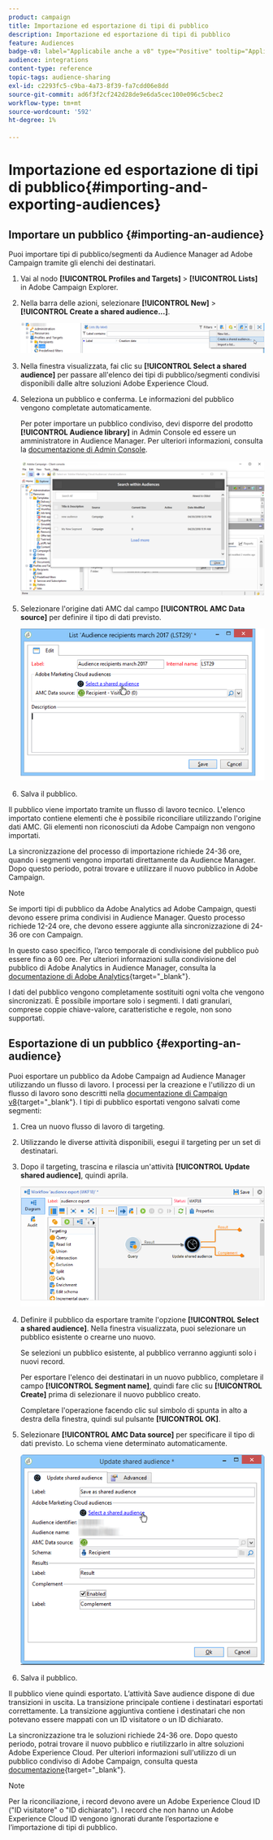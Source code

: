 ```yaml
---
product: campaign
title: Importazione ed esportazione di tipi di pubblico
description: Importazione ed esportazione di tipi di pubblico
feature: Audiences
badge-v8: label="Applicabile anche a v8" type="Positive" tooltip="Applicabile anche a Campaign v8"
audience: integrations
content-type: reference
topic-tags: audience-sharing
exl-id: c2293fc5-c9ba-4a73-8f39-fa7cdd06e8dd
source-git-commit: ad6f3f2cf242d28de9e6da5cec100e096c5cbec2
workflow-type: tm+mt
source-wordcount: '592'
ht-degree: 1%

---
```



# Importazione ed esportazione di tipi di pubblico{#importing-and-exporting-audiences}



## Importare un pubblico {#importing-an-audience}

Puoi importare tipi di pubblico/segmenti da Audience Manager ad Adobe Campaign tramite gli elenchi dei destinatari.

1. Vai al nodo **[!UICONTROL Profiles and Targets]** > **[!UICONTROL Lists]** in Adobe Campaign Explorer.
1. Nella barra delle azioni, selezionare **[!UICONTROL New]** > **[!UICONTROL Create a shared audience...]**.

   ![](assets/aam_import_audience.png)

1. Nella finestra visualizzata, fai clic su **[!UICONTROL Select a shared audience]** per passare all&#39;elenco dei tipi di pubblico/segmenti condivisi disponibili dalle altre soluzioni Adobe Experience Cloud.
1. Seleziona un pubblico e conferma. Le informazioni del pubblico vengono completate automaticamente.

   Per poter importare un pubblico condiviso, devi disporre del prodotto **[!UICONTROL Audience library]** in Admin Console ed essere un amministratore in Audience Manager. Per ulteriori informazioni, consulta la [documentazione di Admin Console](https://helpx.adobe.com/it/enterprise/managing/user-guide.html).

   ![](assets/aam_import_audience_3.png)

1. Selezionare l&#39;origine dati AMC dal campo **[!UICONTROL AMC Data source]** per definire il tipo di dati previsto.

   ![](assets/aam_import_audience_2.png)

1. Salva il pubblico.

Il pubblico viene importato tramite un flusso di lavoro tecnico. L&#39;elenco importato contiene elementi che è possibile riconciliare utilizzando l&#39;origine dati AMC. Gli elementi non riconosciuti da Adobe Campaign non vengono importati.

La sincronizzazione del processo di importazione richiede 24-36 ore, quando i segmenti vengono importati direttamente da Audience Manager. Dopo questo periodo, potrai trovare e utilizzare il nuovo pubblico in Adobe Campaign.

>[!NOTE]
>
>Se importi tipi di pubblico da Adobe Analytics ad Adobe Campaign, questi devono essere prima condivisi in Audience Manager. Questo processo richiede 12-24 ore, che devono essere aggiunte alla sincronizzazione di 24-36 ore con Campaign.
>
>In questo caso specifico, l’arco temporale di condivisione del pubblico può essere fino a 60 ore. Per ulteriori informazioni sulla condivisione del pubblico di Adobe Analytics in Audience Manager, consulta la [documentazione di Adobe Analytics](https://experienceleague.adobe.com/docs/analytics/components/segmentation/segmentation-workflow/seg-publish.html){target="_blank"}.

I dati del pubblico vengono completamente sostituiti ogni volta che vengono sincronizzati. È possibile importare solo i segmenti. I dati granulari, comprese coppie chiave-valore, caratteristiche e regole, non sono supportati.

## Esportazione di un pubblico {#exporting-an-audience}

Puoi esportare un pubblico da Adobe Campaign ad Audience Manager utilizzando un flusso di lavoro. I processi per la creazione e l&#39;utilizzo di un flusso di lavoro sono descritti nella [documentazione di Campaign v8](https://experienceleague.adobe.com/docs/campaign/automation/workflows/introduction/build-a-workflow.html?lang=it){target="_blank"}. I tipi di pubblico esportati vengono salvati come segmenti:

1. Crea un nuovo flusso di lavoro di targeting.
1. Utilizzando le diverse attività disponibili, esegui il targeting per un set di destinatari.
1. Dopo il targeting, trascina e rilascia un&#39;attività **[!UICONTROL Update shared audience]**, quindi aprila.

   ![](assets/aam_export_example.png)

1. Definire il pubblico da esportare tramite l&#39;opzione **[!UICONTROL Select a shared audience]**. Nella finestra visualizzata, puoi selezionare un pubblico esistente o crearne uno nuovo.

   Se selezioni un pubblico esistente, al pubblico verranno aggiunti solo i nuovi record.

   Per esportare l&#39;elenco dei destinatari in un nuovo pubblico, completare il campo **[!UICONTROL Segment name]**, quindi fare clic su **[!UICONTROL Create]** prima di selezionare il nuovo pubblico creato.

   Completare l&#39;operazione facendo clic sul simbolo di spunta in alto a destra della finestra, quindi sul pulsante **[!UICONTROL OK]**.

1. Selezionare **[!UICONTROL AMC Data source]** per specificare il tipo di dati previsto. Lo schema viene determinato automaticamente.

   ![](assets/aam_export_audience_activity.png)

1. Salva il pubblico.

Il pubblico viene quindi esportato. L’attività Save audience dispone di due transizioni in uscita. La transizione principale contiene i destinatari esportati correttamente. La transizione aggiuntiva contiene i destinatari che non potevano essere mappati con un ID visitatore o un ID dichiarato.

La sincronizzazione tra le soluzioni richiede 24-36 ore. Dopo questo periodo, potrai trovare il nuovo pubblico e riutilizzarlo in altre soluzioni Adobe Experience Cloud. Per ulteriori informazioni sull&#39;utilizzo di un pubblico condiviso di Adobe Campaign, consulta questa [documentazione](https://experienceleague.adobe.com/en/docs/core-services/interface/services/audiences/create){target="_blank"}.

>[!NOTE]
>
>Per la riconciliazione, i record devono avere un Adobe Experience Cloud ID (&quot;ID visitatore&quot; o &quot;ID dichiarato&quot;). I record che non hanno un Adobe Experience Cloud ID vengono ignorati durante l’esportazione e l’importazione di tipi di pubblico.
